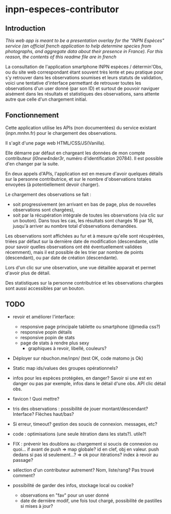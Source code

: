 # inpn-especes-contributor

## Introduction

_This web app is meant to be a presentation overlay for the "INPN Espèces" service (an official french application to help determine species from photographs, and aggregate data about their presence in France). For this reason, the contents of this readme file are in french_

La consultation de l'application smartphone INPN espèces / détermin'Obs, ou du site web correspondant étant souvent très lente et peu pratique pour s'y retrouver dans les observations soumises et leurs statuts de validation, voici une tentative d'interface permettant de retrouver toutes les observations d'un user donné (par son ID) et surtout de pouvoir naviguer aisément dans les résultats et statistiques des observations, sans attente autre que celle d'un chargement initial.

## Fonctionnement

Cette application utilise les APIs (non documentées) du service existant (inpn.mnhn.fr) pour le chargement des observations.

Il s'agit d'une page web HTML/CSS/JS(Vanilla).

Elle démarre par défaut en chargeant les données de mon compte contributeur (_l0new4nder3r_, numéro d'identification 20784). Il est possible d'en changer par la suite.

En deux appels d'APIs, l'application est en mesure d'avoir quelques détails sur la personne contributrice, et sur le nombre d'observations totales envoyées (à potentiellement devoir charger).

Le chargement des observations se fait :
- soit progressivement (en arrivant en bas de page, plus de nouvelles observations sont chargées),
- soit par la récupération intégrale de toutes les observations (via clic sur un bouton).
Dans tous les cas, les résultats sont chargés 16 par 16, jusqu'à arriver au nombre total d'observations demandées.

Les observations sont affichées au fur et à mesure qu'elle sont récupérées, triées par défaut sur la dernière date de modification (descendante, utile pour savoir quelles observations ont été éventuellement validées récemment), mais il est possible de les trier par nombre de points (descendant), ou par date de création (descendante).

Lors d'un clic sur une observation, une vue détaillée apparait et permet d'avoir plus de détail.

Des statistiques sur la personne contributrice et les observations chargées sont aussi accessibles par un bouton.

## TODO

- revoir et améliorer l'interface:
  - responsive page principale tablette ou smartphone (@media css?)
  - responsive popin détails
  - responsive popin de stats
  - page de stats à rendre plus sexy
    - graphiques à revoir, libellé, couleurs?

- Déployer sur nbuchon.me/inpn/ (test OK, code matomo js Ok)

- Static map ids/values des groupes opérationnels?

- infos pour les espèces protégées, en danger? Savoir si une est en danger ou pas par exemple, infos dans le détail d'une obs. API clic détail obs.

- favicon ! Quoi mettre?

- tris des observations : possibilité de jouer montant/descendant? Interface? Flèches haut/bas?

- Si erreur, timeout? gestion des soucis de connexion. messages, etc?

- code : optimisations (une seule itération dans les stats?). utile?!

- FIX : prévenir les doublons au chargement si soucis de connexion ou quoi... if avant de push
  => map globale? id en clef, obj en valeur. push dedans si pas id seulement...?
  => ok pour itérations? index à revoir au passage?

- sélection d'un contributeur autrement? Nom, liste/rang? Pas trouvé comment?

- possibilité de garder des infos, stockage local ou cookie?
  - observations en "fav" pour un user donné
  - date de dernière modif, une fois tout chargé, possibilité de pastilles si mises à jour?
